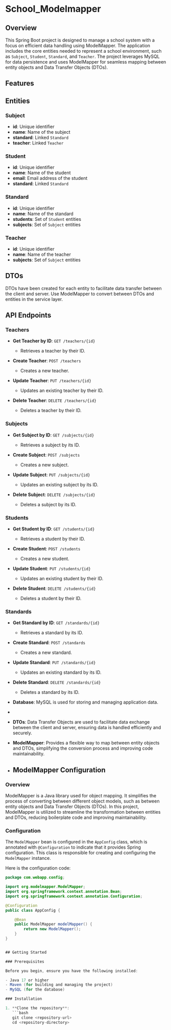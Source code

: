 # School_Modelmapper

## Overview

This Spring Boot project is designed to manage a school system with a focus on efficient data handling using ModelMapper. The application includes the core entities needed to represent a school environment, such as `Subject`, `Student`, `Standard`, and `Teacher`. The project leverages MySQL for data persistence and uses ModelMapper for seamless mapping between entity objects and Data Transfer Objects (DTOs).

## Features

## Entities

### Subject

- **id**: Unique identifier
- **name**: Name of the subject
- **standard**: Linked `Standard`
- **teacher**: Linked `Teacher`

### Student

- **id**: Unique identifier
- **name**: Name of the student
- **email**: Email address of the student
- **standard**: Linked `Standard`

### Standard

- **id**: Unique identifier
- **name**: Name of the standard
- **students**: Set of `Student` entities
- **subjects**: Set of `Subject` entities

### Teacher

- **id**: Unique identifier
- **name**: Name of the teacher
- **subjects**: Set of `Subject` entities

## DTOs

DTOs have been created for each entity to facilitate data transfer between the client and server. Use ModelMapper to convert between DTOs and entities in the service layer.

## API Endpoints

### Teachers

- **Get Teacher by ID**: `GET /teachers/{id}`
  - Retrieves a teacher by their ID.

- **Create Teacher**: `POST /teachers`
  - Creates a new teacher.

- **Update Teacher**: `PUT /teachers/{id}`
  - Updates an existing teacher by their ID.

- **Delete Teacher**: `DELETE /teachers/{id}`
  - Deletes a teacher by their ID.

### Subjects

- **Get Subject by ID**: `GET /subjects/{id}`
  - Retrieves a subject by its ID.

- **Create Subject**: `POST /subjects`
  - Creates a new subject.

- **Update Subject**: `PUT /subjects/{id}`
  - Updates an existing subject by its ID.

- **Delete Subject**: `DELETE /subjects/{id}`
  - Deletes a subject by its ID.

### Students

- **Get Student by ID**: `GET /students/{id}`
  - Retrieves a student by their ID.

- **Create Student**: `POST /students`
  - Creates a new student.

- **Update Student**: `PUT /students/{id}`
  - Updates an existing student by their ID.

- **Delete Student**: `DELETE /students/{id}`
  - Deletes a student by their ID.

### Standards

- **Get Standard by ID**: `GET /standards/{id}`
  - Retrieves a standard by its ID.

- **Create Standard**: `POST /standards`
  - Creates a new standard.

- **Update Standard**: `PUT /standards/{id}`
  - Updates an existing standard by its ID.

- **Delete Standard**: `DELETE /standards/{id}`
  - Deletes a standard by its ID.

- **Database**: MySQL is used for storing and managing application data.
- 
- **DTOs**: Data Transfer Objects are used to facilitate data exchange between the client and server, ensuring data is handled efficiently and securely.
- **ModelMapper**: Provides a flexible way to map between entity objects and DTOs, simplifying the conversion process and improving code maintainability.

- ## ModelMapper Configuration

### Overview

ModelMapper is a Java library used for object mapping. It simplifies the process of converting between different object models, such as between entity objects and Data Transfer Objects (DTOs). In this project, ModelMapper is utilized to streamline the transformation between entities and DTOs, reducing boilerplate code and improving maintainability.

### Configuration

The `ModelMapper` bean is configured in the `AppConfig` class, which is annotated with `@Configuration` to indicate that it provides Spring configuration. This class is responsible for creating and configuring the `ModelMapper` instance.

Here is the configuration code:

```java
package com.webapp.config;

import org.modelmapper.ModelMapper;
import org.springframework.context.annotation.Bean;
import org.springframework.context.annotation.Configuration;

@Configuration
public class AppConfig {

    @Bean
    public ModelMapper modelMapper() {
        return new ModelMapper();
    }
}


## Getting Started

### Prerequisites

Before you begin, ensure you have the following installed:

- Java 17 or higher
- Maven (for building and managing the project)
- MySQL (for the database)

### Installation

1. **Clone the repository**:
   ```bash
   git clone <repository-url>
   cd <repository-directory>
